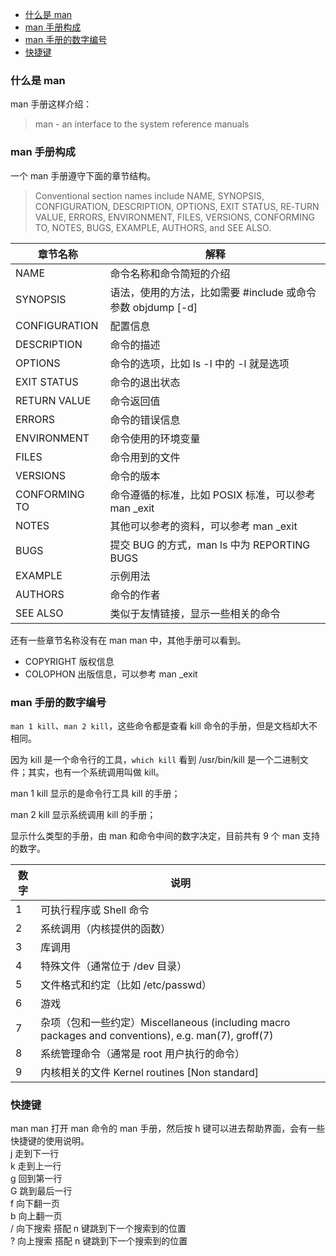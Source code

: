 - [什么是 man](#什么是-man)
- [man 手册构成](#man-手册构成)
- [man 手册的数字编号](#man-手册的数字编号)
- [快捷键](#快捷键)

### 什么是 man

man 手册这样介绍：

> man - an interface to the system reference manuals

### man 手册构成

一个 man 手册遵守下面的章节结构。

> Conventional
> section  names  include  NAME,  SYNOPSIS,  CONFIGURATION, DESCRIPTION,
> OPTIONS, EXIT STATUS, RE‐TURN VALUE, ERRORS, ENVIRONMENT, FILES,
> VERSIONS, CONFORMING TO, NOTES, BUGS, EXAMPLE, AUTHORS, and SEE ALSO.

| 章节名称      | 解释                                                                   |
| --------------- | ------------------------------------------------------------------------ |
| NAME          | 命令名称和命令简短的介绍                                               |
| SYNOPSIS      | 语法，使用的方法，比如需要 #include  或命令参数 objdump [-d] |
| CONFIGURATION | 配置信息                                                               |
| DESCRIPTION   | 命令的描述                                                             |
| OPTIONS       | 命令的选项，比如 ls -l 中的 -l 就是选项                                |
| EXIT STATUS   | 命令的退出状态                                                         |
| RETURN VALUE  | 命令返回值                                                             |
| ERRORS        | 命令的错误信息                                                         |
| ENVIRONMENT   | 命令使用的环境变量                                                     |
| FILES         | 命令用到的文件                                                         |
| VERSIONS      | 命令的版本                                                             |
| CONFORMING TO | 命令遵循的标准，比如 POSIX 标准，可以参考 man _exit                    |
| NOTES         | 其他可以参考的资料，可以参考 man _exit                                 |
| BUGS          | 提交 BUG 的方式，man ls 中为 REPORTING BUGS                            |
| EXAMPLE       | 示例用法                                                               |
| AUTHORS       | 命令的作者                                                             |
| SEE ALSO      | 类似于友情链接，显示一些相关的命令                                     |

还有一些章节名称没有在 man man 中，其他手册可以看到。

* COPYRIGHT 版权信息
* COLOPHON 出版信息，可以参考 man _exit

### man 手册的数字编号

`man 1 kill`、`man 2 kill`，这些命令都是查看 kill 命令的手册，但是文档却大不相同。

因为 kill 是一个命令行的工具，`which kill` 看到 /usr/bin/kill 是一个二进制文件；其实，也有一个系统调用叫做 kill。

man 1 kill 显示的是命令行工具 kill 的手册；

man 2 kill 显示系统调用 kill 的手册；

显示什么类型的手册，由 man 和命令中间的数字决定，目前共有 9 个 man 支持的数字。

| 数字 | 说明                                                                                                |
| ------ | ----------------------------------------------------------------------------------------------------- |
| 1    | 可执行程序或 Shell 命令                                                                             |
| 2    | 系统调用（内核提供的函数）                                                                          |
| 3    | 库调用                                                                                              |
| 4    | 特殊文件（通常位于 /dev 目录）                                                                      |
| 5    | 文件格式和约定（比如 /etc/passwd）                                                                  |
| 6    | 游戏                                                                                                |
| 7    | 杂项（包和一些约定）Miscellaneous (including macro packages and conventions), e.g. man(7), groff(7) |
| 8    | 系统管理命令（通常是 root 用户执行的命令）                                                          |
| 9    | 内核相关的文件 Kernel routines [Non standard]                                                       |

### 快捷键

man man 打开 man 命令的 man 手册，然后按 h 键可以进去帮助界面，会有一些快捷键的使用说明。  
j 走到下一行  
k 走到上一行  
g 回到第一行  
G 跳到最后一行  
f 向下翻一页  
b 向上翻一页  
/ 向下搜索 搭配 n 键跳到下一个搜索到的位置  
? 向上搜索 搭配 n 键跳到下一个搜索到的位置  


